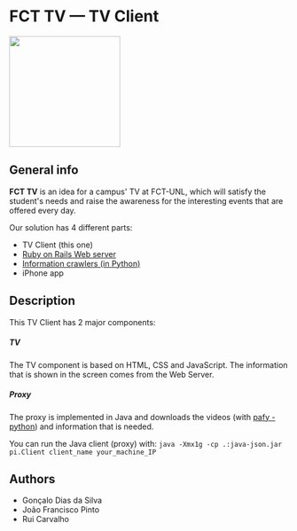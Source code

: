 FCT TV — TV Client
=================

<img src="http://imgur.com/ZoDtdrI.png" width="200px">

## General info

**FCT TV** is an idea for a campus' TV at FCT-UNL, which will satisfy the student's needs and raise the awareness for the interesting events that are offered every day.

Our solution has 4 different parts:

* TV Client (this one)
* <a href="https://github.com/gdiasdasilva/CampusTV-WebServer" target="_blank">Ruby on Rails Web server</a>
* <a href="https://github.com/gdiasdasilva/python-crawlers" target="_blank">Information crawlers (in Python)</a>
* iPhone app

## Description

This TV Client has 2 major components:

##### TV

The TV component is based on HTML, CSS and JavaScript. The information that is shown in the screen comes from the Web Server.

##### Proxy

The proxy is implemented in Java and downloads the videos (with <a href="https://github.com/np1/pafy" target="_blank">pafy - python</a>) and information that is needed.

You can run the Java client (proxy) with: `java -Xmx1g -cp .:java-json.jar pi.Client client_name your_machine_IP`

## Authors

* Gonçalo Dias da Silva
* João Francisco Pinto
* Rui Carvalho
